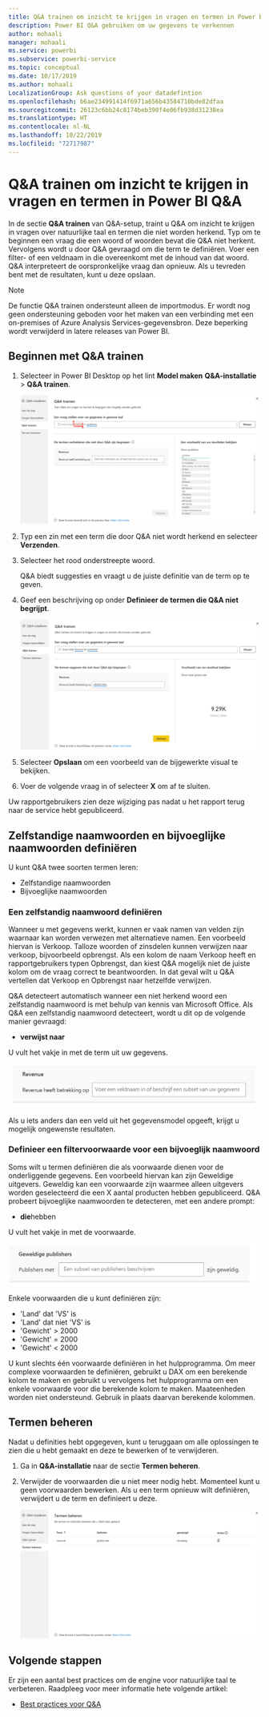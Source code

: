 ```yaml
---
title: Q&A trainen om inzicht te krijgen in vragen en termen in Power BI Q&A
description: Power BI Q&A gebruiken om uw gegevens te verkennen
author: mohaali
manager: mohaali
ms.service: powerbi
ms.subservice: powerbi-service
ms.topic: conceptual
ms.date: 10/17/2019
ms.author: mohaali
LocalizationGroup: Ask questions of your datadefintion
ms.openlocfilehash: b6ae234991414f6971a656b43584710bde82dfaa
ms.sourcegitcommit: 26123c6bb24c8174beb390f4e06fb938d31238ea
ms.translationtype: HT
ms.contentlocale: nl-NL
ms.lasthandoff: 10/22/2019
ms.locfileid: "72717987"
---
```

# <a name="teach-qa-to-understand-questions-and-terms-in-power-bi-qa"></a>Q&A trainen om inzicht te krijgen in vragen en termen in Power BI Q&A

In de sectie **Q&A trainen** van Q&A-setup, traint u Q&A om inzicht te krijgen in vragen over natuurlijke taal en termen die niet worden herkend. Typ om te beginnen een vraag die een woord of woorden bevat die Q&A niet herkent. Vervolgens wordt u door Q&A gevraagd om die term te definiëren. Voer een filter- of een veldnaam in die overeenkomt met de inhoud van dat woord. Q&A interpreteert de oorspronkelijke vraag dan opnieuw. Als u tevreden bent met de resultaten, kunt u deze opslaan.

> [!NOTE]
> De functie Q&A trainen ondersteunt alleen de importmodus. Er wordt nog geen ondersteuning geboden voor het maken van een verbinding met een on-premises of Azure Analysis Services-gegevensbron. Deze beperking wordt verwijderd in latere releases van Power BI.

## <a name="start-to-teach-qa"></a>Beginnen met Q&A trainen

1. Selecteer in Power BI Desktop op het lint **Model maken** **Q&A-installatie** > **Q&A trainen**.

    ![Q&A trainen synoniem rood](media/qna-tooling-teach-synonym-red.png)

2. Typ een zin met een term die door Q&A niet wordt herkend en selecteer **Verzenden**.

3. Selecteer het rood onderstreepte woord. 

    Q&A biedt suggesties en vraagt u de juiste definitie van de term op te geven. 
    
3. Geef een beschrijving op onder **Definieer de termen die Q&A niet begrijpt**.

    ![Q&A trainen synoniem preview](media/qna-tooling-teach-fixpreview.png)

4. Selecteer **Opslaan** om een voorbeeld van de bijgewerkte visual te bekijken.

5. Voer de volgende vraag in of selecteer **X** om af te sluiten.

Uw rapportgebruikers zien deze wijziging pas nadat u het rapport terug naar de service hebt gepubliceerd.

## <a name="define-nouns-and-adjectives"></a>Zelfstandige naamwoorden en bijvoeglijke naamwoorden definiëren

U kunt Q&A twee soorten termen leren:

- Zelfstandige naamwoorden
- Bijvoeglijke naamwoorden

### <a name="define-a-noun-synonym"></a>Een zelfstandig naamwoord definiëren

Wanneer u met gegevens werkt, kunnen er vaak namen van velden zijn waarnaar kan worden verwezen met alternatieve namen. Een voorbeeld hiervan is Verkoop. Talloze woorden of zinsdelen kunnen verwijzen naar verkoop, bijvoorbeeld opbrengst. Als een kolom de naam Verkoop heeft en rapportgebruikers typen Opbrengst, dan kiest Q&A mogelijk niet de juiste kolom om de vraag correct te beantwoorden. In dat geval wilt u Q&A vertellen dat Verkoop en Opbrengst naar hetzelfde verwijzen.

Q&A detecteert automatisch wanneer een niet herkend woord een zelfstandig naamwoord is met behulp van kennis van Microsoft Office. Als Q&A een zelfstandig naamwoord detecteert, wordt u dit op de volgende manier gevraagd:

- <your term> **verwijst naar** 

U vult het vakje in met de term uit uw gegevens.

![Q&A trainen synoniem prompt](media/qna-tooling-synonym-prompt.png)

Als u iets anders dan een veld uit het gegevensmodel opgeeft, krijgt u mogelijk ongewenste resultaten.

### <a name="define-an-adjective-filter-condition"></a>Definieer een filtervoorwaarde voor een bijvoeglijk naamwoord

Soms wilt u termen definiëren die als voorwaarde dienen voor de onderliggende gegevens. Een voorbeeld hiervan kan zijn Geweldige uitgevers. Geweldig kan een voorwaarde zijn waarmee alleen uitgevers worden geselecteerd die een X aantal producten hebben gepubliceerd. Q&A probeert bijvoeglijke naamwoorden te detecteren, met een andere prompt:

- <field name> **die**hebben  

U vult het vakje in met de voorwaarde.

![Q&A trainen synoniem prompt](media/qna-tooling-adjectives.png)

Enkele voorwaarden die u kunt definiëren zijn:

- 'Land' dat 'VS' is
- 'Land' dat niet 'VS' is
- 'Gewicht' > 2000
- 'Gewicht' = 2000
- 'Gewicht' < 2000

U kunt slechts één voorwaarde definiëren in het hulpprogramma. Om meer complexe voorwaarden te definiëren, gebruikt u DAX om een ​​berekende kolom te maken en gebruikt u vervolgens het hulpprogramma om een ​​enkele voorwaarde voor die berekende kolom te maken. Maateenheden worden niet ondersteund. Gebruik in plaats daarvan berekende kolommen.

## <a name="manage-terms"></a>Termen beheren

Nadat u definities hebt opgegeven, kunt u teruggaan om alle oplossingen te zien die u hebt gemaakt en deze te bewerken of te verwijderen. 

1. Ga in **Q&A-installatie** naar de sectie **Termen beheren**.

2. Verwijder de voorwaarden die u niet meer nodig hebt. Momenteel kunt u geen voorwaarden bewerken. Als u een term opnieuw wilt definiëren, verwijdert u de term en definieert u deze.

    ![Q&A Termen beheren](media/qna-manage-terms.png)

## <a name="next-steps"></a>Volgende stappen

Er zijn een aantal best practices om de engine voor natuurlijke taal te verbeteren. Raadpleeg voor meer informatie hete volgende artikel:

* [Best practices voor Q&A](q-and-a-best-practices.md)

